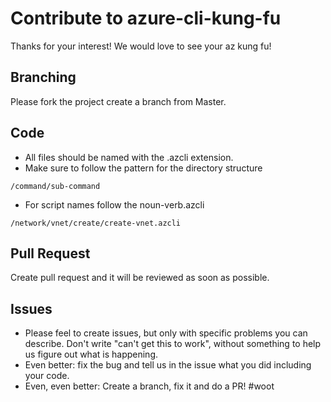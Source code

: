 # Contribute to azure-cli-kung-fu
Thanks for your interest!  We would love to see your az kung fu!

## Branching
Please fork the project create a branch from Master.

## Code
- All files should be named with the .azcli extension.
- Make sure to follow the pattern for the directory structure
```
/command/sub-command
```
- For script names follow the noun-verb.azcli
```
/network/vnet/create/create-vnet.azcli
```

## Pull Request
Create pull request and it will be reviewed as soon as possible.

## Issues
- Please feel to create issues, but only with specific problems you can describe. Don't write "can't get this to work", without something to help us figure out what is happening.
- Even better: fix the bug and tell us in the issue what you did including your code.
- Even, even better: Create a branch, fix it and do a PR! #woot


